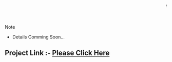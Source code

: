 
<marquee><h1>Welcome</h1>
</marquee>
> [!NOTE]
>-  Details Comming Soon...

## Project Link :-  [Please Click Here](https://splendorous-yeot-36b343.netlify.app)

